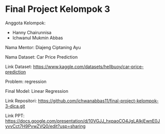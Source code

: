 # Final Project Kelompok 3
Anggota Kelompok:
- Hanny Chairunnisa 
- Ichwanul Mukmin Abbas

Nama Mentor: Diajeng Ciptaning Ayu

Nama Dataset: Car Price Prediction

Link Dataset: https://www.kaggle.com/datasets/hellbuoy/car-price-prediction 

Problem: regression 

Final Model: Linear Regression

Link Repositori: https://github.com/ichwanabbas11/final-project-kelompok-3-dica.git

Link PPT: https://docs.google.com/presentation/d/10VGJJ_hxpaoCO4JgLAIkjEwnE0JyvvCct7H9PvwZVQ0/edit?usp=sharing
